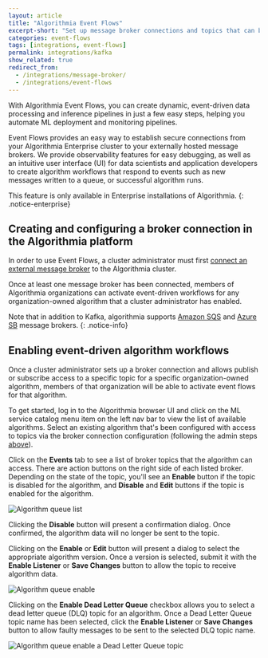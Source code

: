 ```yaml
---
layout: article
title: "Algorithmia Event Flows"
excerpt-short: "Set up message broker connections and topics that can be enabled to process algorithm data"
categories: event-flows
tags: [integrations, event-flows]
permalink: integrations/kafka
show_related: true
redirect_from:
  - /integrations/message-broker/
  - /integrations/event-flows
---
```


With Algorithmia Event Flows, you can create dynamic, event-driven data processing and inference pipelines in just a few easy steps, helping you automate ML deployment and monitoring pipelines.

Event Flows provides an easy way to establish secure connections from your Algorithmia Enterprise cluster to your externally hosted message brokers. We provide observability features for easy debugging, as well as an intuitive user interface (UI) for data scientists and application developers to create algorithm workflows that respond to events such as new messages written to a queue, or successful algorithm runs.

This feature is only available in Enterprise installations of Algorithmia.
{: .notice-enterprise}

## Creating and configuring a broker connection in the Algorithmia platform

In order to use Event Flows, a cluster administrator must first [connect an external message broker](https://training.algorithmia.com/exploring-the-admin-panel/807062) to the Algorithmia cluster.

Once at least one message broker has been connected, members of Algorithmia organizations can activate event-driven workflows for any organization-owned algorithm that a cluster administrator has enabled.

Note that in addition to Kafka, algorithmia supports [Amazon SQS](/developers/integrations/amazon-sqs/) and [Azure SB](/developers/integrations/azure-sb) message brokers.
{: .notice-info}

## Enabling event-driven algorithm workflows

Once a cluster administrator sets up a broker connection and allows publish or subscribe access to a specific topic for a specific organization-owned algorithm, members of that organization will be able to activate event flows for that algorithm.

To get started, log in to the Algorithmia browser UI and click on the ML service catalog menu item on the left nav bar to view the list of available algorithms. Select an existing algorithm that's been configured with access to topics via the broker connection configuration (following the admin steps [above](#creating-and-configuring-a-broker-connection-in-the-algorithmia-platform)).

Click on the **Events** tab to see a list of broker topics that the algorithm can access. There are action buttons on the right side of each listed broker. Depending on the state of the topic, you'll see an **Enable** button if the topic is disabled for the algorithm, and **Disable** and **Edit** buttons if the topic is enabled for the algorithm.

<img src="{{site.cdnurl}}{{site.baseurl}}/images/post_images/message-broker/algorithm-queue-list.png" alt="Algorithm queue list">

Clicking the **Disable** button will present a confirmation dialog. Once confirmed, the algorithm data will no longer be sent to the topic.

Clicking on the **Enable** or **Edit** button will present a dialog to select the appropriate algorithm version. Once a version is selected, submit it with the **Enable Listener** or **Save Changes** button to allow the topic to receive algorithm data.

<img src="{{site.cdnurl}}{{site.baseurl}}/images/post_images/message-broker/algorithm-queue-enable.png" alt="Algorithm queue enable">

Clicking on the **Enable Dead Letter Queue** checkbox allows you to select a dead letter queue (DLQ) topic for an algorithm. Once a Dead Letter Queue topic name has been selected, click the **Enable Listener** or **Save Changes** button to allow faulty messages to be sent to the selected DLQ topic name.

<img src="{{site.cdnurl}}{{site.baseurl}}/images/post_images/message-broker/algorithm-queue-enable-dlq.png" alt="Algorithm queue enable a Dead Letter Queue topic">
